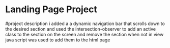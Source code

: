 # Landing Page Project


#project description
i added a a dynamic navigation bar that scrolls down to the desired section 
and used the intersection-observer to add an active class to the section on the screen and remove the section when not in view
java script was used to add them to the html page 